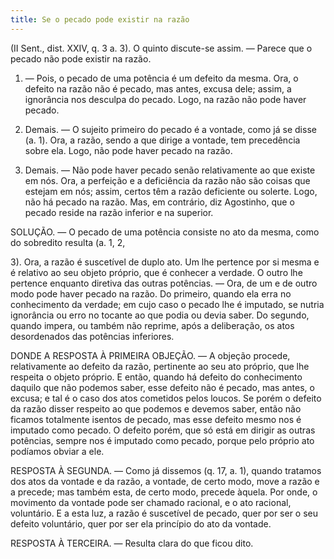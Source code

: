```yaml
---
title: Se o pecado pode existir na razão
---
```


(II Sent., dist. XXIV, q. 3 a. 3).
  O quinto discute-se assim. ― Parece que o pecado não pode existir na razão.  

1. ― Pois, o pecado de uma potência é um defeito da mesma. Ora, o defeito na razão não é pecado, mas antes, excusa dele; assim, a ignorância nos desculpa do pecado. Logo, na razão não pode haver pecado.  

2. Demais. ― O sujeito primeiro do pecado é a vontade, como já se disse (a. 1). Ora, a razão, sendo a que dirige a vontade, tem precedência sobre ela. Logo, não pode haver pecado na razão.  

3. Demais. ― Não pode haver pecado senão relativamente ao que existe em nós. Ora, a perfeição e a deficiência da razão não são coisas que estejam em nós; assim, certos têm a razão deficiente ou solerte. Logo, não há pecado na razão.  Mas, em contrário, diz Agostinho, que o pecado reside na razão inferior e na superior.  

SOLUÇÃO. ― O pecado de uma potência consiste no ato da mesma, como do sobredito resulta (a. 1, 2, 

3). Ora, a razão é suscetível de duplo ato. Um lhe pertence por si mesma e é relativo ao seu objeto próprio, que é conhecer a verdade. O outro lhe pertence enquanto diretiva das outras potências. ― Ora, de um e de outro modo pode haver pecado na razão. Do primeiro, quando ela erra no conhecimento da verdade; em cujo caso o pecado lhe é imputado, se nutria ignorância ou erro no tocante ao que podia ou devia saber. Do segundo, quando impera, ou também não reprime, após a deliberação, os atos desordenados das potências inferiores.  

DONDE A RESPOSTA À PRIMEIRA OBJEÇÃO. ― A objeção procede, relativamente ao defeito da razão, pertinente ao seu ato próprio, que lhe respeita o objeto próprio. E então, quando há defeito do conhecimento daquilo que não podemos saber, esse defeito não é pecado, mas antes, o excusa; e tal é o caso dos atos cometidos pelos loucos. Se porém o defeito da razão disser respeito ao que podemos e devemos saber, então não ficamos totalmente isentos de pecado, mas esse defeito mesmo nos é imputado como pecado. O defeito porém, que só está em dirigir as outras potências, sempre nos é imputado como pecado, porque pelo próprio ato podíamos obviar a ele.  

RESPOSTA À SEGUNDA. ― Como já dissemos (q. 17, a. 1), quando tratamos dos atos da vontade e da razão, a vontade, de certo modo, move a razão e a precede; mas também esta, de certo modo, precede àquela. Por onde, o movimento da vontade pode ser chamado racional, e o ato racional, voluntário. E a esta luz, a razão é suscetível de pecado, quer por ser o seu defeito voluntário, quer por ser ela princípio do ato da vontade.  

RESPOSTA À TERCEIRA. ― Resulta clara do que ficou dito.